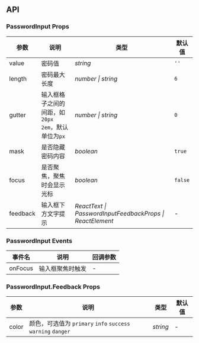 ## API

### PasswordInput Props

| 参数       | 说明                                  | 类型           | 默认值                         |
|----------|-------------------------------------|--------------|-----------------------------|
| value    | 密码值                                 | _string_     | `''`                        |
| length   | 密码最大长度                              | _number \| string_                     | `6` |
| gutter   | 输入框格子之间的间距，如 `20px` `2em`，默认单位为`px` | _number \| string_                     | `0` |
| mask     | 是否隐藏密码内容                            | _boolean_    | `true`                      |
| focus    | 是否聚焦，聚焦时会显示光标                       | _boolean_    | `false`                     |
| feedback | 输入框下方文字提示           | _ReactText \| PasswordInputFeedbackProps \| ReactElement_ | - |

### PasswordInput Events

| 事件名     | 说明       | 回调参数 |
|---------|----------|------|
| onFocus | 输入框聚焦时触发 | -    |


### PasswordInput.Feedback Props

| 参数    | 说明                                                      | 类型       | 默认值 |
|-------|---------------------------------------------------------|----------|-----|
| color | 颜色，可选值为 `primary` `info` `success`  `warning`  `danger` | _string_ | -   |